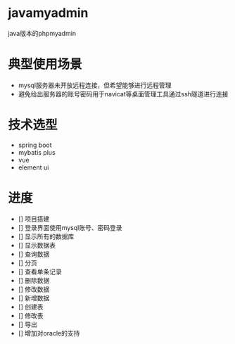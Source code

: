 # javamyadmin
java版本的phpmyadmin

# 典型使用场景
- mysql服务器未开放远程连接，但希望能够进行远程管理
- 避免给出服务器的账号密码用于navicat等桌面管理工具通过ssh隧道进行连接

# 技术选型
- spring boot
- mybatis plus
- vue
- element ui

# 进度
- [] 项目搭建
- [] 登录界面使用mysql账号、密码登录
- [] 显示所有的数据库
- [] 显示数据表
- [] 查询数据
- [] 分页
- [] 查看单条记录
- [] 删除数据
- [] 修改数据
- [] 新增数据
- [] 创建表
- [] 修改表
- [] 导出
- [] 增加对oracle的支持
